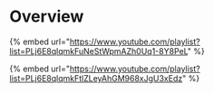 # Overview

{% embed url="https://www.youtube.com/playlist?list=PLj6E8qlqmkFuNeStWpmAZh0Uq1-8Y8PeL" %}

{% embed url="https://www.youtube.com/playlist?list=PLj6E8qlqmkFtlZLeyAhGM968xJgU3xEdz" %}



